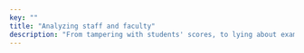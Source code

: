 ```yaml
---
key: ""
title: "Analyzing staff and faculty"
description: "From tampering with students' scores, to lying about examination timings, see the extend to which these faculty would go, in places like Richfield."
---
```

